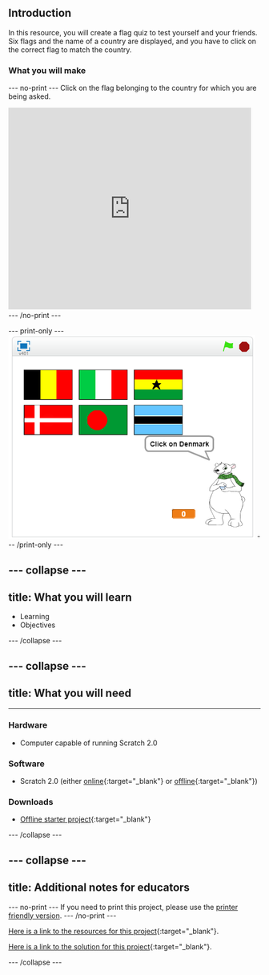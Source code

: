## Introduction

In this resource, you will create a flag quiz to test yourself and your friends. Six flags and the name of a country are displayed, and you have to click on the correct flag to match the country.

### What you will make

--- no-print ---
Click on the flag belonging to the country for which you are being asked.

<div class="scratch-preview">
  <iframe allowtransparency="true" width="485" height="402" src="https://scratch.mit.edu/projects/embed/171279525/?autostart=false" frameborder="0"></iframe>
</div>
--- /no-print ---

--- print-only ---
![Finished game](images/finished-game.png)
--- /print-only ---

--- collapse ---
---
title: What you will learn
---
+ Learning
+ Objectives

--- /collapse ---

--- collapse ---
---
title: What you will need
---
---
### Hardware
+ Computer capable of running Scratch 2.0

### Software
+ Scratch 2.0 (either [online](http://rpf.io/scratchon){:target="_blank"} or [offline](http://rpf.io/scratchoff){:target="_blank"})

### Downloads
+ [Offline starter project](resources/guess-the-flag-resources.sb2){:target="_blank"}


--- /collapse ---


--- collapse ---
---
title: Additional notes for educators
---
--- no-print ---
If you need to print this project, please use the [printer friendly version](https://projects.raspberrypi.org/en/projects/cats/print).
--- /no-print ---

[Here is a link to the resources for this project](http://rpf.io/p/guess-the-flag-go){:target="_blank"}.

[Here is a link to the solution for this project](http://rpf.io/p/guess-the-flag-get){:target="_blank"}.

--- /collapse ---
